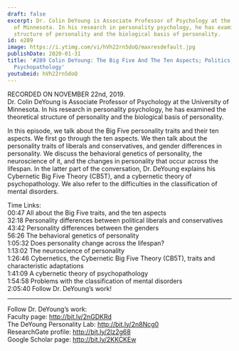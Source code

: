 ```yaml
---
draft: false
excerpt: Dr. Colin DeYoung is Associate Professor of Psychology at the University
  of Minnesota. In his research in personality psychology, he has examined the theoretical
  structure of personality and the biological basis of personality.
id: e289
image: https://i.ytimg.com/vi/hVh22rn5doQ/maxresdefault.jpg
publishDate: 2020-01-31
title: '#289 Colin DeYoung: The Big Five And The Ten Aspects; Politics, Gender, And
  Psychopathology'
youtubeid: hVh22rn5doQ
---
```

RECORDED ON NOVEMBER 22nd, 2019.  
Dr. Colin DeYoung is Associate Professor of Psychology at the University of Minnesota. In his research in personality psychology, he has examined the theoretical structure of personality and the biological basis of personality.

In this episode, we talk about the Big Five personality traits and their ten aspects. We first go through the ten aspects. We then talk about the personality traits of liberals and conservatives, and gender differences in personality. We discuss the behavioral genetics of personality, the neuroscience of it, and the changes in personality that occur across the lifespan. In the latter part of the conversation, Dr. DeYoung explains his Cybernetic Big Five Theory (CB5T), and a cybernetic theory of psychopathology. We also refer to the difficulties in the classification of mental disorders.

Time Links:  
00:47  All about the Big Five traits, and the ten aspects   
32:18  Personality differences between political liberals and conservatives  
43:42  Personality differences between the genders  
56:26  The behavioral genetics of personality  
1:05:32  Does personality change across the lifespan?  
1:13:02  The neuroscience of personality  
1:26:46  Cybernetics, the Cybernetic Big Five Theory (CB5T), traits and characteristic adaptations   
1:41:09  A cybernetic theory of psychopathology  
1:54:58  Problems with the classification of mental disorders  
2:05:40  Follow Dr. DeYoung’s work!

---

Follow Dr. DeYoung’s work:  
Faculty page: http://bit.ly/2nGDKRd  
The DeYoung Personality Lab: http://bit.ly/2n8Ncg0  
ResearchGate profile: http://bit.ly/2lz2g68  
Google Scholar page: http://bit.ly/2KKCKEw

